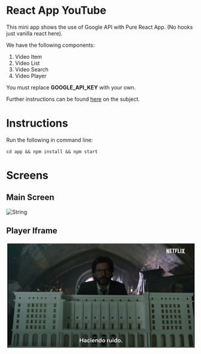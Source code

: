 # React App YouTube

This mini app shows the use of Google API with Pure React App. (No hooks just vanilla react here).

We have the following components:

1. Video Item
2. Video List
3. Video Search
4. Video Player

You must replace **GOOGLE_API_KEY** with your own. 

Further instructions can be found [here](https://developers.google.com/maps/documentation/javascript/get-api-key) on the subject.

# Instructions

Run the following in command line:

```
cd app && npm install && npm start
```

# Screens

## Main Screen

![String](/images/main.png)

## Player Iframe

![String](/images/player.png)

